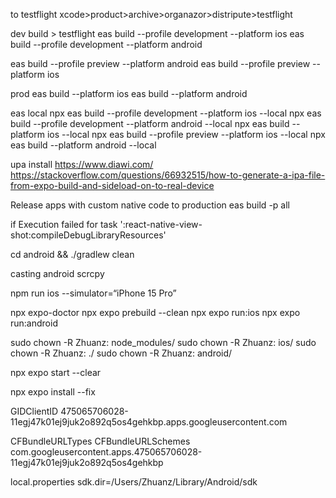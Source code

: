 to testflight
xcode>product>archive>organazor>distripute>testflight


dev build > testflight
eas build --profile development --platform ios
eas build --profile development --platform android


eas build --profile preview --platform android
eas build --profile preview --platform ios

prod
eas build --platform ios
eas build --platform android

eas local
npx eas build --profile development --platform ios --local
npx eas build --profile development --platform android --local
npx eas build --platform ios --local
npx eas build --profile preview --platform ios --local
npx eas build --platform android --local

upa install
https://www.diawi.com/
https://stackoverflow.com/questions/66932515/how-to-generate-a-ipa-file-from-expo-build-and-sideload-on-to-real-device


Release apps with custom native code to production
eas build -p all

if  Execution failed for task ':react-native-view-shot:compileDebugLibraryResources'

cd android && ./gradlew clean


casting android
scrcpy

npm run ios --simulator=“iPhone 15 Pro”

npx expo-doctor
npx expo prebuild --clean
npx expo run:ios
npx expo run:android



 sudo  chown -R Zhuanz: node_modules/
 sudo  chown -R Zhuanz: ios/
 sudo  chown -R Zhuanz: ./
 sudo  chown -R Zhuanz: android/

 npx expo start --clear

 npx expo install --fix

<!-- google login  -->
<!-- GIDClientID 不用配  login useeffect的时候config动态配置 -->
<!-- !!! important  expo may generate it automatically with useless value!!! -->
 <key>GIDClientID</key>
  <string>475065706028-11egj47k01ej9juk2o892q5os4gehkbp.apps.googleusercontent.com</string>
  


  <key>CFBundleURLTypes</key>
  <array>
    <dict>
      <key>CFBundleURLSchemes</key>
      <array>
        <string>com.googleusercontent.apps.475065706028-11egj47k01ej9juk2o892q5os4gehkbp</string>
    </array>
  </dict>
  </array>



local.properties
sdk.dir=/Users/Zhuanz/Library/Android/sdk


